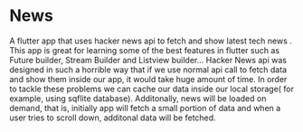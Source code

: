 # News
A flutter app that uses hacker news api to fetch and show latest tech news
.
This app is great for learning some of the best features in flutter such as Future builder, Stream Builder and Listview builder...
Hacker News api was designed in such a horrible way that if we use normal api call to fetch data and show them inside our app, it would take huge amount of time. In order to tackle these problems we can cache our data inside our local storage( for example, using sqflite database). Additonally, news will be loaded on demand, that is, initially app will fetch a small portion of data and when a user tries to scroll down, additonal data will be fetched.
